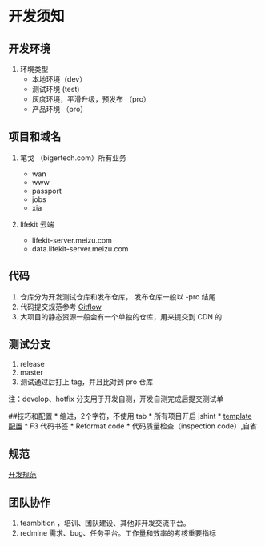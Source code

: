 # 开发须知

## 开发环境
1. 环境类型
	* 本地环境（dev）
	* 测试环境 (test)
	* 灰度环境，平滑升级，预发布  （pro）
	* 产品环境 （pro）

## 项目和域名
1. 笔戈 （bigertech.com）所有业务
	* wan
	* www
	* passport
	* jobs
	* xia

2. lifekit 云端
	* lifekit-server.meizu.com
	* data.lifekit-server.meizu.com

## 代码
1. 仓库分为开发测试仓库和发布仓库， 发布仓库一般以 -pro 结尾
2. 代码提交规范参考 [Gitflow](http://www.jianshu.com/p/104fa8b15d1e)
3. 大项目的静态资源一般会有一个单独的仓库，用来提交到 CDN 的

## 测试分支
1. release
2. master
3. 测试通过后打上 tag，并且比对到 pro 仓库

注：develop、hotfix 分支用于开发自测，开发自测完成后提交测试单


##技巧和配置
	* 缩进，2个字符，不使用 tab
	* 所有项目开启 jshint
	* [template 配置](https://github.com/shanelau/live-template)
	* F3 代码书签
	* Reformat code
	* 代码质量检查（inspection code）,自省

## 规范
[开发规范](https://github.com/MZMonster/doc)

## 团队协作
1. teambition ，培训、团队建设、其他非开发交流平台。
2. redmine	需求、bug、任务平台。工作量和效率的考核重要指标

